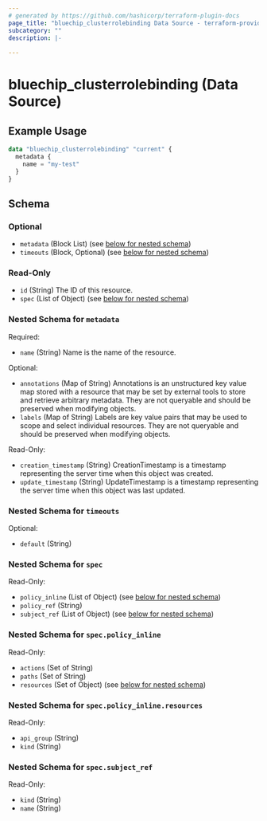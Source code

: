 ```yaml
---
# generated by https://github.com/hashicorp/terraform-plugin-docs
page_title: "bluechip_clusterrolebinding Data Source - terraform-provider-bluechip"
subcategory: ""
description: |-
  
---
```


# bluechip_clusterrolebinding (Data Source)



## Example Usage

```terraform
data "bluechip_clusterrolebinding" "current" {
  metadata {
    name = "my-test"
  }
}
```

<!-- schema generated by tfplugindocs -->
## Schema

### Optional

- `metadata` (Block List) (see [below for nested schema](#nestedblock--metadata))
- `timeouts` (Block, Optional) (see [below for nested schema](#nestedblock--timeouts))

### Read-Only

- `id` (String) The ID of this resource.
- `spec` (List of Object) (see [below for nested schema](#nestedatt--spec))

<a id="nestedblock--metadata"></a>
### Nested Schema for `metadata`

Required:

- `name` (String) Name is the name of the resource.

Optional:

- `annotations` (Map of String) Annotations is an unstructured key value map stored with a resource that may be set by external tools to store and retrieve arbitrary metadata. They are not queryable and should be preserved when modifying objects.
- `labels` (Map of String) Labels are key value pairs that may be used to scope and select individual resources. They are not queryable and should be preserved when modifying objects.

Read-Only:

- `creation_timestamp` (String) CreationTimestamp is a timestamp representing the server time when this object was created.
- `update_timestamp` (String) UpdateTimestamp is a timestamp representing the server time when this object was last updated.


<a id="nestedblock--timeouts"></a>
### Nested Schema for `timeouts`

Optional:

- `default` (String)


<a id="nestedatt--spec"></a>
### Nested Schema for `spec`

Read-Only:

- `policy_inline` (List of Object) (see [below for nested schema](#nestedobjatt--spec--policy_inline))
- `policy_ref` (String)
- `subject_ref` (List of Object) (see [below for nested schema](#nestedobjatt--spec--subject_ref))

<a id="nestedobjatt--spec--policy_inline"></a>
### Nested Schema for `spec.policy_inline`

Read-Only:

- `actions` (Set of String)
- `paths` (Set of String)
- `resources` (Set of Object) (see [below for nested schema](#nestedobjatt--spec--policy_inline--resources))

<a id="nestedobjatt--spec--policy_inline--resources"></a>
### Nested Schema for `spec.policy_inline.resources`

Read-Only:

- `api_group` (String)
- `kind` (String)



<a id="nestedobjatt--spec--subject_ref"></a>
### Nested Schema for `spec.subject_ref`

Read-Only:

- `kind` (String)
- `name` (String)
